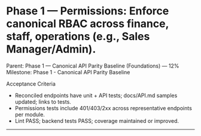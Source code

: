 # Phase 1 — Permissions: Enforce canonical RBAC across finance, staff, operations (e.g., Sales Manager/Admin).

Parent: Phase 1 — Canonical API Parity Baseline (Foundations) — 12%
Milestone: Phase 1 - Canonical API Parity Baseline

Acceptance Criteria
- Reconciled endpoints have unit + API tests; docs/API.md samples updated; links to tests.
- Permissions tests include 401/403/2xx across representative endpoints per module.
- Lint PASS; backend tests PASS; coverage maintained or improved.
- --
